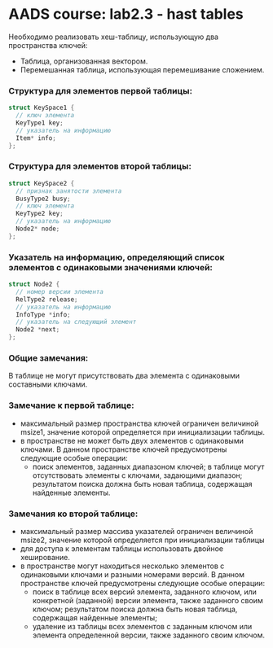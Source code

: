 # AADS course: lab2.3 - hast tables

Необходимо реализовать хеш-таблицу, использующую два пространства ключей:
+ Таблица, организованная вектором.
+ Перемешанная таблица, использующая перемешивание сложением.

### Структура для элементов первой таблицы:

``` C
struct KeySpace1 {
  // ключ элемента
  KeyType1 key;
  // указатель на информацию
  Item* info;
};
```

### Структура для элементов второй таблицы:
 
``` C
struct KeySpace2 {
  // признак занятости элемента
  BusyType2 busy;
  // ключ элемента
  KeyType2 key;
  // указатель на информацию
  Node2* node;
};
```

### Указатель на информацию, определяющий список элементов с одинаковыми значениями ключей:
``` C
struct Node2 {
  // номер версии элемента
  RelType2 release;
  // указатель на информацию
  InfoType *info;
  // указатель на следующий элемент
  Node2 *next;
};
```

### Общие замечания:
В таблице не могут присутствовать два элемента с одинаковыми составными ключами.

### Замечание к первой таблице:
+ максимальный размер пространства ключей ограничен величиной msize1, значение которой
определяется при инициализации таблицы.
+ в пространстве не может быть двух элементов с одинаковыми ключами.
В данном пространстве ключей предусмотрены следующие особые операции:
  + поиск элементов, заданных диапазоном ключей; в таблице могут отсутствовать элементы с
ключами, задающими диапазон; результатом поиска должна быть новая таблица, содержащая
найденные элементы.

### Замечания ко второй таблице:
+ максимальный размер массива указателей ограничен величиной msize2, значение которой определяется при инициализации таблицы
+ для доступа к элементам таблицы использовать двойное хеширование.
+ в пространстве могут находиться несколько элементов с одинаковыми ключами и разными номерами версий. В данном пространстве ключей предусмотрены следующие особые операции:
  + поиск в таблице всех версий элемента, заданного ключом, или конкретной (заданной) версии
элемента, также заданного своим ключом; результатом поиска должна быть новая таблица, содержащая найденные элементы;
  + удаление из таблицы всех элементов с заданным ключом или элемента определенной версии,
также заданного своим ключом.
